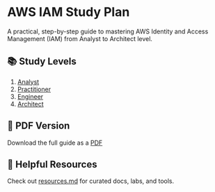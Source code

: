 # AWS IAM Study Plan

A practical, step-by-step guide to mastering AWS Identity and Access Management (IAM) from Analyst to Architect level.

## 📚 Study Levels

1. [Analyst](./01-analyst/analyst-level.md)
2. [Practitioner](./02-practitioner/practitioner-level.md)
3. [Engineer](./03-engineer/engineer-level.md)
4. [Architect](./04-architect/architect-level.md)

## 📄 PDF Version
Download the full guide as a [PDF](./iam-study-plan.pdf)

## 🔗 Helpful Resources
Check out [resources.md](./resources.md) for curated docs, labs, and tools.
